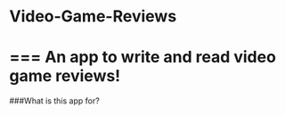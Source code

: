 # Video-Game-Reviews
===
An app to write and read video game reviews!
===

###What is this app for?


